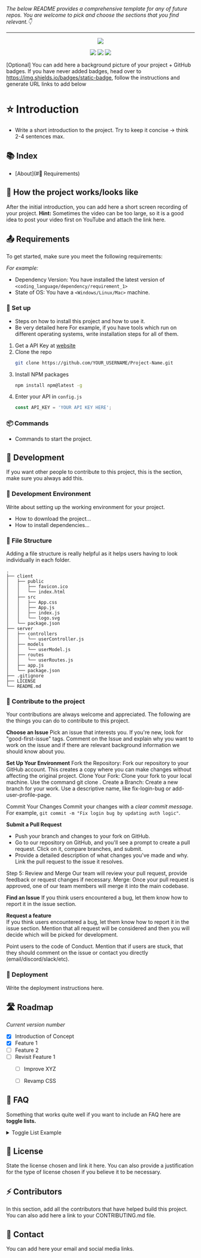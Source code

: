 _The below README provides a comprehensive template for any of future repos. 
You are welcome to pick and choose the sections that you find relevant.👇_

---

<p align="center">
    <!--     You can add your logo here -->
    <img src="https://www.amug.com/wp-content/uploads/2016/09/you-logo-here-300x106.png" />
</p>
<p align="center">
  <!-- You can add your badges here -->
  <!-- If you have never added badges, head over to https://img.shields.io/badges/static-badge, follow the instructions and generate URL links to add below -->
  <img src="https://img.shields.io/badge/FORKS-5K-red"  />
  <img src="https://img.shields.io/badge/STARS-20K-yellow"  />
  <img src="https://img.shields.io/badge/FORKS-15K-red"  />
</p>

[Optional] You can add here a background picture of your project + GitHub badges.
If you have never added badges, head over to https://img.shields.io/badges/static-badge, follow the instructions and generate URL links to add below


# ⭐️ Introduction
- Write a short introduction to the project. Try to keep it concise -> think 2-4 sentences max.

## 📚 Index

- [About](#🙏 Requirements)

##  :beginner: How the project works/looks like
After the initial introduction, you can add here a short screen recording of your project.
**Hint:** Sometimes the video can be too large, so it is a good idea to post your video first on YouTube and attach the link here. 

## :outbox_tray: Requirements

To get started, make sure you meet the following requirements:

_For example:_ 
* Dependency Version: You have installed the latest version of `<coding_language/dependency/requirement_1>`
* State of OS: You have a `<Windows/Linux/Mac>` machine.


###  💽 Set up
- Steps on how to install this project and how to use it.
- Be very detailed here
For example, if you have tools which run on different operating systems, write installation steps for all of them.

1. Get a API Key at [website](example.com)
2. Clone the repo
   ```sh
   git clone https://github.com/YOUR_USERNAME/Project-Name.git
   ```
3. Install NPM packages
   ```sh
   npm install npm@latest -g
   ```
4. Enter your API in `config.js`
   ```js
   const API_KEY = 'YOUR API KEY HERE';
   ```

###  :package: Commands
- Commands to start the project.

##  :wrench: Development
If you want other people to contribute to this project, this is the section, make sure you always add this.


###  :nut_and_bolt: Development Environment
Write about setting up the working environment for your project.
- How to download the project...
- How to install dependencies...


###  :file_folder: File Structure

Adding a file structure is really helpful as it helps users having to look individually in each folder.

```
.
├── client
│   ├── public
│   │   ├── favicon.ico
│   │   └── index.html
│   ├── src
│   │   ├── App.css
│   │   ├── App.js
│   │   ├── index.js
│   │   └── logo.svg
│   └── package.json
├── server
│   ├── controllers
│   │   └── userController.js
│   ├── models
│   │   └── userModel.js
│   ├── routes
│   │   └── userRoutes.js
│   ├── app.js
│   └── package.json
├── .gitignore
├── LICENSE
└── README.md
```


###  :hammer: Contribute to the project

Your contributions are always welcome and appreciated. The following are the things you can do to contribute to this project.

**Choose an Issue**
Pick an issue that interests you. If you're new, look for "good-first-issue" tags.
Comment on the Issue and explain why you want to work on the issue and if there are relevant background information we should know about you.

**Set Up Your Environment**
Fork the Repository: Fork our repository to your GitHub account. This creates a copy where you can make changes without affecting the original project.
Clone Your Fork: Clone your fork to your local machine. Use the command git clone <your-fork-url>.
Create a Branch: Create a new branch for your work. Use a descriptive name, like fix-login-bug or add-user-profile-page.

Commit Your Changes
Commit your changes with a _clear commit message_. For example, `git commit -m "Fix login bug by updating auth logic"`.

**Submit a Pull Request**
- Push your branch and changes to your fork on GitHub.
- Go to our repository on GitHub, and you'll see a prompt to create a pull request. Click on it, compare branches, and submit.
- Provide a detailed description of what changes you've made and why. Link the pull request to the issue it resolves.

Step 5: Review and Merge
Our team will review your pull request, provide feedback or request changes if necessary.
Merge: Once your pull request is approved, one of our team members will merge it into the main codebase.


**Find an Issue**
If you think users encountered a bug, let them know how to report it in the issue section.

**Request a feature** <br>
If you think users encountered a bug, let them know how to report it in the issue section.
Mention that all request will be considered and then you will decide which will be picked for development.  

Point users to the code of Conduct.
Mention that if users are stuck, that they should comment on the issue or contact you directly (email/discord/slack/etc).



### :rocket: Deployment
Write the deployment instructions here.


## 🛣 Roadmap
_Current version number_
- [x] Introduction of Concept
- [x] Feature 1
- [ ] Feature 2
- [ ] Revisit Feature 1
    - [ ] Improve XYZ
    - [ ] Revamp CSS


## 🧐 FAQ
Something that works quite well if you want to include an FAQ  here are **toggle lists.** 

<details>
  <summary>Toggle List Example</summary>
  
  ### Title
  1. ABC
  2. DEF
     * Hello
     * Bye

  ### Here's the MARKDOWN template to build your own toggle lists
  ```
    <details>
    <summary>Toggle List Example</summary>
    
    ### Heading
    1. ABC
    2. DEF
       * Hello
       * Bye
    </details>
  ```

</details>

## 📃 License
State the license chosen and link it here.
You can also provide a justification for the type of license chosen if you believe it to be necessary.

## ⚡️ Contributors
In this section, add all the contributors that have helped build this project.
You can also add here a link to your CONTRIBUTING.md file.

## 📧 Contact 
You can add here your email and social media links.
